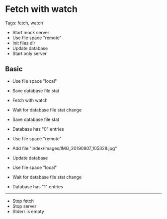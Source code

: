 # Fetch with watch

Tags: fetch, watch

* Start mock server
* Use file space "remote"
* Init files dir
* Update database
* Start only server

## Basic

* Use file space "local"
* Save database file stat
* Fetch with watch
* Wait for database file stat change
* Save database file stat
* Database has "0" entries

* Use file space "remote"
* Add file "index/images/IMG_20190807_105328.jpg"
* Update database

* Use file space "local"
* Wait for database file stat change
* Database has "1" entries

___
* Stop fetch
* Stop server
* Stderr is empty
